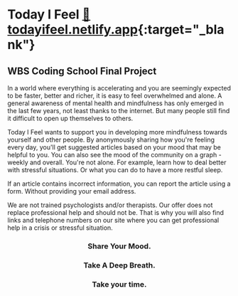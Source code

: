 # Today I Feel [🔗 todayifeel.netlify.app](https://todayifeel.netlify.app/){:target="_blank"}
## WBS Coding School Final Project

In a world where everything is accelerating and you are seemingly expected to be faster, better and richer, it is easy to feel overwhelmed and alone. A general awareness of mental health and mindfulness has only emerged in the last few years, not least thanks to the internet. But many people still find it difficult to open up themselves to others.

Today I Feel wants to support you in developing more mindfulness towards yourself and other people. By anonymously sharing how you're feeling every day, you'll get suggested articles based on your mood that may be helpful to you. You can also see the mood of the community on a graph - weekly and overall. You're not alone. For example, learn how to deal better with stressful situations. Or what you can do to have a more restful sleep.

If an article contains incorrect information, you can report the article using a form. Without providing your email address.

We are not trained psychologists and/or therapists. Our offer does not replace professional help and should not be. That is why you will also find links and telephone numbers on our site where you can get professional help in a crisis or stressful situation.

<h3 align="center">Share Your Mood.</h3>
<h3 align="center">Take A Deep Breath.</h3>
<h3 align="center">Take your time.</h3>

